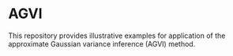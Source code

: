 # AGVI
This repository provides illustrative examples for application of the approximate Gaussian variance inference (AGVI) method.
